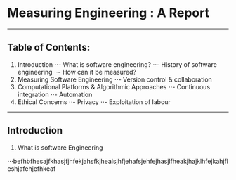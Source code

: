 # Measuring Engineering : A Report
___

## Table of Contents:

1. Introduction
⋅⋅- What is software engineering?
⋅⋅- History of software engineering
⋅⋅- How can it be measured?
2. Measuring Software Engineering
⋅⋅- Version control & collaboration
3. Computational Platforms & Algorithmic Approaches
⋅⋅- Continuous integration
⋅⋅- Automation
4. Ethical Concerns
⋅⋅- Privacy
⋅⋅- Exploitation of labour

___

## Introduction

1. What is software Engineering

⋅⋅⋅befhbfhesajfkhasjfjhfekjahsfkjhealsjhfjehafsjehfejhasjlfheakjhajklhfejkahjfleshjafehjefhkeaf
